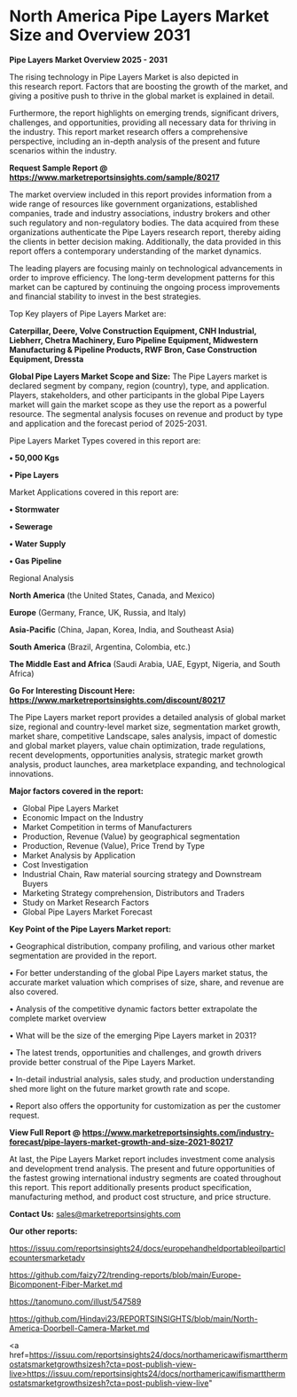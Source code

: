 # North America Pipe Layers Market Size and Overview 2031

<Strong> Pipe Layers Market Overview 2025 - 2031</strong>

The rising technology in Pipe Layers Market is also depicted in this research report. Factors that are boosting the growth of the market, and giving a positive push to thrive in the global market is explained in detail.

Furthermore, the report highlights on emerging trends, significant drivers, challenges, and opportunities, providing all necessary data for thriving in the industry. This report market research offers a comprehensive perspective, including an in-depth analysis of the present and future scenarios within the industry.

<strong>Request Sample Report @ <a href=https://www.marketreportsinsights.com/sample/80217>https://www.marketreportsinsights.com/sample/80217</a></strong>

The market overview included in this report provides information from a wide range of resources like government organizations, established companies, trade and industry associations, industry brokers and other such regulatory and non-regulatory bodies. The data acquired from these organizations authenticate the Pipe Layers research report, thereby aiding the clients in better decision making. Additionally, the data provided in this report offers a contemporary understanding of the market dynamics.

The leading players are focusing mainly on technological advancements in order to improve efficiency. The long-term development patterns for this market can be captured by continuing the ongoing process improvements and financial stability to invest in the best strategies.

Top Key players of Pipe Layers Market are:

<strong>Caterpillar, Deere, Volve Construction Equipment, CNH Industrial, Liebherr, Chetra Machinery, Euro Pipeline Equipment, Midwestern Manufacturing & Pipeline Products, RWF Bron, Case Construction Equipment, Dressta</strong>

<strong><b>Global Pipe Layers Market Scope and Size:</b></strong>
The Pipe Layers market is declared segment by company, region (country), type, and application. Players, stakeholders, and other participants in the global Pipe Layers market will gain the market scope as they use the report as a powerful resource. The segmental analysis focuses on revenue and product by type and application and the forecast period of 2025-2031.

Pipe Layers Market Types covered in this report are:

<strong>• 50,000 Kgs

• Pipe Layers</strong>

Market Applications covered in this report are:

<strong>• Stormwater

• Sewerage

• Water Supply

• Gas Pipeline</strong> 

Regional Analysis

<strong>North America</strong> (the United States, Canada, and Mexico)

<strong>Europe</strong> (Germany, France, UK, Russia, and Italy)

<strong>Asia-Pacific</strong> (China, Japan, Korea, India, and Southeast Asia)

<strong>South America</strong> (Brazil, Argentina, Colombia, etc.)

<strong>The Middle East and Africa</strong> (Saudi Arabia, UAE, Egypt, Nigeria, and South Africa)

<strong>Go For Interesting Discount Here: <a href=https://www.marketreportsinsights.com/discount/80217>https://www.marketreportsinsights.com/discount/80217</a></strong>

The Pipe Layers market report provides a detailed analysis of global market size, regional and country-level market size, segmentation market growth, market share, competitive Landscape, sales analysis, impact of domestic and global market players, value chain optimization, trade regulations, recent developments, opportunities analysis, strategic market growth analysis, product launches, area marketplace expanding, and technological innovations.

<strong><b>Major factors covered in the report:</b></strong>
<ul>
  <li>Global Pipe Layers Market </li>
  <li>Economic Impact on the Industry</li>
  <li>Market Competition in terms of Manufacturers</li>
  <li>Production, Revenue (Value) by geographical segmentation</li>
  <li>Production, Revenue (Value), Price Trend by Type</li>
  <li>Market Analysis by Application</li>
  <li>Cost Investigation</li>
  <li>Industrial Chain, Raw material sourcing strategy and Downstream Buyers</li>
  <li>Marketing Strategy comprehension, Distributors and Traders</li>
  <li>Study on Market Research Factors</li>
  <li>Global Pipe Layers Market Forecast</li>
</ul>

<strong><b>Key Point of the Pipe Layers Market report:</b></strong>

• Geographical distribution, company profiling, and various other market segmentation are provided in the report.

• For better understanding of the global Pipe Layers market status, the accurate market valuation which comprises of size, share, and revenue are also covered.

• Analysis of the competitive dynamic factors better extrapolate the complete market overview

• What will be the size of the emerging Pipe Layers market in 2031?

• The latest trends, opportunities and challenges, and growth drivers provide better construal of the Pipe Layers Market.

• In-detail industrial analysis, sales study, and production understanding shed more light on the future market growth rate and scope.

• Report also offers the opportunity for customization as per the customer request.

<strong><b>View Full Report @ <a href=https://www.marketreportsinsights.com/industry-forecast/pipe-layers-market-growth-and-size-2021-80217>https://www.marketreportsinsights.com/industry-forecast/pipe-layers-market-growth-and-size-2021-80217</a></b></strong>


At last, the Pipe Layers Market report includes investment come analysis and development trend analysis. The present and future opportunities of the fastest growing international industry segments are coated throughout this report. This report additionally presents product specification, manufacturing method, and product cost structure, and price structure.

<strong>Contact Us:</strong>
sales@marketreportsinsights.com

<strong>Our other reports:</strong>

<a href=https://issuu.com/reportsinsights24/docs/europehandheldportableoilparticlecountersmarketadv>https://issuu.com/reportsinsights24/docs/europehandheldportableoilparticlecountersmarketadv</a>

<a href=https://github.com/faizy72/trending-reports/blob/main/Europe-Bicomponent-Fiber-Market.md>https://github.com/faizy72/trending-reports/blob/main/Europe-Bicomponent-Fiber-Market.md</a>

<a href=https://tanomuno.com/illust/547589>https://tanomuno.com/illust/547589</a>

<a href=https://github.com/Hindavi23/REPORTSINSIGHTS/blob/main/North-America-Doorbell-Camera-Market.md>https://github.com/Hindavi23/REPORTSINSIGHTS/blob/main/North-America-Doorbell-Camera-Market.md</a>

<a href=https://issuu.com/reportsinsights24/docs/northamericawifismartthermostatsmarketgrowthsizesh?cta=post-publish-view-live>https://issuu.com/reportsinsights24/docs/northamericawifismartthermostatsmarketgrowthsizesh?cta=post-publish-view-live</a>"
